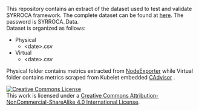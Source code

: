This repository contains an extract of the dataset used to test and validate SYRROCA framework. The complete dataset can be found at <a href="https://box.roc.cnam.fr/index.php/s/K0YNX8A2hLwYDt7">here</a>.
The password is SYRROCA_Data.
 <br>
Dataset is organized as follows:
<ul>
     <li>Physical 
           <ul>
               <li> &lt;date&gt;.csv  
           </ul></li>
     <li>Virtual 
           <ul>
               <li> &lt;date&gt;.csv  
           </ul></li>
   <!--  <li>Main File 1</li>
     <li>Main File 2</li>-->
</ul>
<href="url"></href>

<p>
Physical folder contains metrics extracted from  <a href="https://github.com/prometheus/node_exporter">NodeExporter</a> while Virtual folder contains metrics scraped from Kubelet embedded <a href="https://github.com/google/cadvisor">CAdvisor</a> .
</p>

<a rel="license" href="http://creativecommons.org/licenses/by-nc-sa/4.0/"><img alt="Creative Commons License" style="border-width:0" src="https://i.creativecommons.org/l/by-nc-sa/4.0/88x31.png" /></a><br />This work is licensed under a <a rel="license" href="http://creativecommons.org/licenses/by-nc-sa/4.0/">Creative Commons Attribution-NonCommercial-ShareAlike 4.0 International License</a>.
